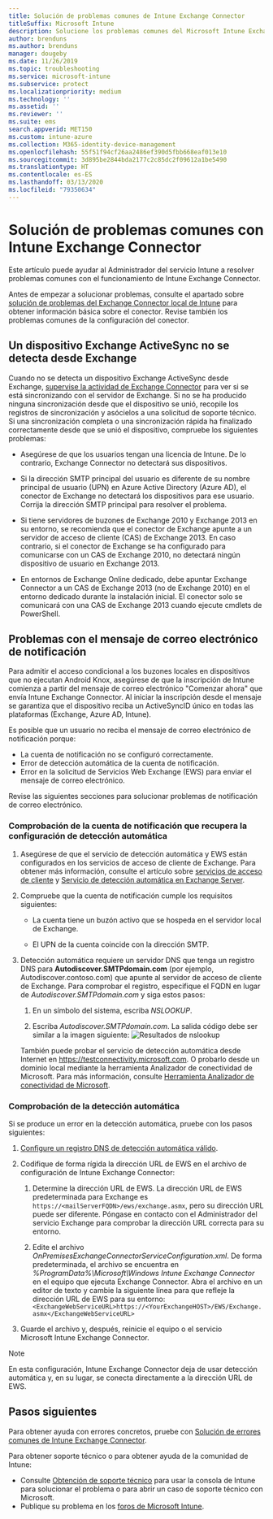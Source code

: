 ```yaml
---
title: Solución de problemas comunes de Intune Exchange Connector
titleSuffix: Microsoft Intune
description: Solucione los problemas comunes del Microsoft Intune Exchange Connector local.
author: brenduns
ms.author: brenduns
manager: dougeby
ms.date: 11/26/2019
ms.topic: troubleshooting
ms.service: microsoft-intune
ms.subservice: protect
ms.localizationpriority: medium
ms.technology: ''
ms.assetid: ''
ms.reviewer: ''
ms.suite: ems
search.appverid: MET150
ms.custom: intune-azure
ms.collection: M365-identity-device-management
ms.openlocfilehash: 55f51f94cf26aa2486ef390d5fbb668eaf013e10
ms.sourcegitcommit: 3d895be2844bda2177c2c85dc2f09612a1be5490
ms.translationtype: HT
ms.contentlocale: es-ES
ms.lasthandoff: 03/13/2020
ms.locfileid: "79350634"
---
```

# <a name="resolve-common-problems-with-the-intune-exchange-connector"></a>Solución de problemas comunes con Intune Exchange Connector
 
Este artículo puede ayudar al Administrador del servicio Intune a resolver problemas comunes con el funcionamiento de Intune Exchange Connector.

Antes de empezar a solucionar problemas, consulte el apartado sobre [solución de problemas del Exchange Connector local de Intune](troubleshoot-exchange-connector.md) para obtener información básica sobre el conector. Revise también los problemas comunes de la configuración del conector.

## <a name="an-exchange-activesync-device-isnt-discovered-from-exchange"></a>Un dispositivo Exchange ActiveSync no se detecta desde Exchange

Cuando no se detecta un dispositivo Exchange ActiveSync desde Exchange, [supervise la actividad de Exchange Connector](exchange-connector-install.md#on-premises-intune-exchange-connector-high-availability-support) para ver si se está sincronizando con el servidor de Exchange. Si no se ha producido ninguna sincronización desde que el dispositivo se unió, recopile los registros de sincronización y asócielos a una solicitud de soporte técnico. Si una sincronización completa o una sincronización rápida ha finalizado correctamente desde que se unió el dispositivo, compruebe los siguientes problemas:

- Asegúrese de que los usuarios tengan una licencia de Intune. De lo contrario, Exchange Connector no detectará sus dispositivos.

- Si la dirección SMTP principal del usuario es diferente de su nombre principal de usuario (UPN) en Azure Active Directory (Azure AD), el conector de Exchange no detectará los dispositivos para ese usuario. Corrija la dirección SMTP principal para resolver el problema.

- Si tiene servidores de buzones de Exchange 2010 y Exchange 2013 en su entorno, se recomienda que el conector de Exchange apunte a un servidor de acceso de cliente (CAS) de Exchange 2013. En caso contrario, si el conector de Exchange se ha configurado para comunicarse con un CAS de Exchange 2010, no detectará ningún dispositivo de usuario en Exchange 2013.

- En entornos de Exchange Online dedicado, debe apuntar Exchange Connector a un CAS de Exchange 2013 (no de Exchange 2010) en el entorno dedicado durante la instalación inicial. El conector solo se comunicará con una CAS de Exchange 2013 cuando ejecute cmdlets de PowerShell.

## <a name="problems-with-the-notification-email-message"></a>Problemas con el mensaje de correo electrónico de notificación

Para admitir el acceso condicional a los buzones locales en dispositivos que no ejecutan Android Knox, asegúrese de que la inscripción de Intune comienza a partir del mensaje de correo electrónico "Comenzar ahora" que envía Intune Exchange Connector. Al iniciar la inscripción desde el mensaje se garantiza que el dispositivo reciba un ActiveSyncID único en todas las plataformas (Exchange, Azure AD, Intune).

Es posible que un usuario no reciba el mensaje de correo electrónico de notificación porque:

- La cuenta de notificación no se configuró correctamente.
- Error de detección automática de la cuenta de notificación.
- Error en la solicitud de Servicios Web Exchange (EWS) para enviar el mensaje de correo electrónico.

Revise las siguientes secciones para solucionar problemas de notificación de correo electrónico.

### <a name="check-the-notification-account-that-retrieves-autodiscover-settings"></a>Comprobación de la cuenta de notificación que recupera la configuración de detección automática

1. Asegúrese de que el servicio de detección automática y EWS están configurados en los servicios de acceso de cliente de Exchange. Para obtener más información, consulte el artículo sobre [servicios de acceso de cliente](https://docs.microsoft.com/Exchange/architecture/client-access/client-access) y [Servicio de detección automática en Exchange Server](https://docs.microsoft.com/Exchange/architecture/client-access/autodiscover?view=exchserver-2019).

2. Compruebe que la cuenta de notificación cumple los requisitos siguientes:

   - La cuenta tiene un buzón activo que se hospeda en el servidor local de Exchange.

   - El UPN de la cuenta coincide con la dirección SMTP.

3. Detección automática requiere un servidor DNS que tenga un registro DNS para **Autodiscover.SMTPdomain.com** (por ejemplo, Autodiscover.contoso.com) que apunte al servidor de acceso de cliente de Exchange. Para comprobar el registro, especifique el FQDN en lugar de *Autodiscover.SMTPdomain.com* y siga estos pasos:

   1. En un símbolo del sistema, escriba *NSLOOKUP*.

   2. Escriba *Autodiscover.SMTPdomain.com*. La salida código debe ser similar a la imagen siguiente: ![Resultados de nslookup](./media/troubleshoot-exchange-connector-common-problems/nslookup-results.png
      )

   También puede probar el servicio de detección automática desde Internet en https://testconnectivity.microsoft.com. O probarlo desde un dominio local mediante la herramienta Analizador de conectividad de Microsoft. Para más información, consulte [Herramienta Analizador de conectividad de Microsoft](https://docs.microsoft.com/previous-versions/office/exchange-remote-connectivity/jj851141(v=exchg.80)).


### <a name="check-autodiscovery"></a>Comprobación de la detección automática

Si se produce un error en la detección automática, pruebe con los pasos siguientes:

1. [Configure un registro DNS de detección automática válido](https://docs.microsoft.com/previous-versions/exchange-server/exchange-150/mt473798(v=exchg.150)).

2. Codifique de forma rígida la dirección URL de EWS en el archivo de configuración de Intune Exchange Connector:

   1. Determine la dirección URL de EWS. La dirección URL de EWS predeterminada para Exchange es `https://<mailServerFQDN>/ews/exchange.asmx`, pero su dirección URL puede ser diferente. Póngase en contacto con el Administrador del servicio Exchange para comprobar la dirección URL correcta para su entorno.

   2. Edite el archivo *OnPremisesExchangeConnectorServiceConfiguration.xml*. De forma predeterminada, el archivo se encuentra en *%ProgramData%\Microsoft\Windows Intune Exchange Connector* en el equipo que ejecuta Exchange Connector. Abra el archivo en un editor de texto y cambie la siguiente línea para que refleje la dirección URL de EWS para su entorno: `<ExchangeWebServiceURL>https://<YourExchangeHOST>/EWS/Exchange.asmx</ExchangeWebServiceURL>`

3. Guarde el archivo y, después, reinicie el equipo o el servicio Microsoft Intune Exchange Connector.

>[!NOTE]
> En esta configuración, Intune Exchange Connector deja de usar detección automática y, en su lugar, se conecta directamente a la dirección URL de EWS.

## <a name="next-steps"></a>Pasos siguientes

Para obtener ayuda con errores concretos, pruebe con [Solución de errores comunes de Intune Exchange Connector](troubleshoot-exchange-connector-common-errors.md).

Para obtener soporte técnico o para obtener ayuda de la comunidad de Intune:

- Consulte [Obtención de soporte técnico](../fundamentals/get-support.md) para usar la consola de Intune para solucionar el problema o para abrir un caso de soporte técnico con Microsoft.
- Publique su problema en los [foros de Microsoft Intune](https://social.technet.microsoft.com/Forums/home?forum=microsoftintuneprod).
